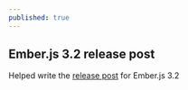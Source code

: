 ```yaml
---
published: true
---
```

## Ember.js 3.2 release post

Helped write the [release post](https://emberjs.com/blog/2018/07/02/ember-3-2-released.html) for Ember.js 3.2
